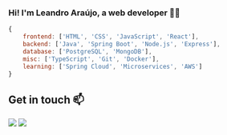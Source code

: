 ### Hi! I'm Leandro Araújo, a web developer 👨‍💻

```Javascript
{
    frontend: ['HTML', 'CSS', 'JavaScript', 'React'],
    backend: ['Java', 'Spring Boot', 'Node.js', 'Express'],
    database: ['PostgreSQL', 'MongoDB'],
    misc: ['TypeScript', 'Git', 'Docker'],
    learning: ['Spring Cloud', 'Microservices', 'AWS']
}
```

## Get in touch 📫
<a href="https://www.linkedin.com/in/leandroaraujowm/"><img src="https://img.shields.io/badge/-LinkedIn-%230077B5?style=for-the-badge&logo=linkedin&logoColor=white" target="_blank"></a> 
<a href="mailto:redfire314developer@gmail.com"><img src="https://img.shields.io/badge/-Email-red?style=for-the-badge&logo=gmail&logoColor=white" target="_blank"></a> 

<!--
<div align="center">
    <img height="180em" src="https://github-readme-stats.vercel.app/api?username=redfire314&show_icons=true&theme=react&include_all_commits=true&count_private=true" />
    <img height="180em" src="https://github-readme-stats.vercel.app/api/top-langs/?username=redfire314&langs_count=3&theme=react" />
</div>
-->
